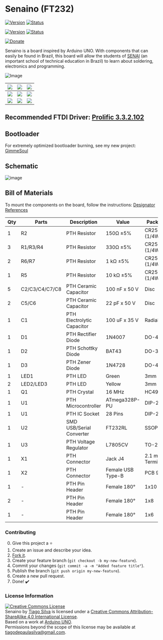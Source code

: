 # Senaino (FT232)
[![Version](https://img.shields.io/badge/Version-FT232-blue.svg)](https://github.com/import-tiago/Senaino) [![Status](https://img.shields.io/badge/Status-Finished-green.svg)](https://github.com/import-tiago/Senaino)

[![Version](https://img.shields.io/badge/Version-CH340-blue.svg)](https://github.com/import-tiago/Senaino/tree/CH340) [![Status](https://img.shields.io/badge/Status-Finished-green.svg)](https://github.com/import-tiago/Senaino/tree/CH340)

[![Donate](https://img.shields.io/badge/Donate-Buy%20Me%20a%20Coffee-yellow.svg)](https://www.buymeacoffee.com/TiagoPaulaSilva)


Senaino is a board inspired by Arduino UNO. With components that can easily be found in Brazil, this board will allow the students of [SENAI](https://www.sp.senai.br/) (an important school of technical education in Brazil) to learn about soldering, electronics and programming.

![Image](https://github.com/import-tiago/Senaino/blob/master/2.%20Mounting/Mounted%20Board%20Photo.jpeg)

| ![](https://github.com/import-tiago/Senaino/blob/master/3.%20Others/Images/IMG%20(1).jpg) | ![](https://github.com/import-tiago/Senaino/blob/master/3.%20Others/Images/IMG%20(4).jpg) | ![](https://github.com/import-tiago/Senaino/blob/master/3.%20Others/Images/IMG%20(3).jpg) |
|--|--|--|
| ![](https://github.com/import-tiago/Senaino/blob/master/3.%20Others/Images/IMG%20(2).jpg) | ![](https://github.com/import-tiago/Senaino/blob/master/3.%20Others/Images/IMG%20(6).jpg) | ![](https://github.com/import-tiago/Senaino/blob/master/3.%20Others/Images/IMG%20(5).jpg) |
| ![](https://github.com/import-tiago/Senaino/blob/master/3.%20Others/Images/IMG%20(7).jpg) | ![](https://github.com/import-tiago/Senaino/blob/master/3.%20Others/Images/IMG%20(8).jpg) | ![](https://github.com/import-tiago/Senaino/blob/master/3.%20Others/Images/IMG%20(9).jpg) |

## Recommended FTDI Driver: [Prolific 3.3.2.102](https://downgit.github.io/#/home?url=https://github.com/import-tiago/Senaino/blob/master/3.%20Others/Prolific%203.3.2.102.%20(x64).exe)

## Bootloader
For extremely optimized bootloader burning, see my new project: [GimmeSoul](https://github.com/import-tiago/GimmeSoul)

## Schematic
![image](https://github.com/import-tiago/Senaino/blob/master/2.%20Mounting/Schematic.png)

## Bill of Materials
To mount the components on the board, follow the instructions: [Designator References](https://github.com/import-tiago/Senaino/blob/master/2.%20Mounting/Components%20Silk%20Screen.png)


| Qty | Parts | Description | Value | Package |
|--|--|--|--|--|
1|R2|PTH Resistor|150Ω ±5%|CR25 (1/4W)
3|R1/R3/R4|PTH Resistor|330Ω ±5%|CR25 (1/4W)
2|R6/R7|PTH Resistor|1 kΩ ±5%|CR25 (1/4W)
1|R5|PTH Resistor|10 kΩ ±5%|CR25 (1/4W)
5|C2/C3/C4/C7/C8|PTH Ceramic Capacitor|100 nF x 50 V|Disc
2|C5/C6|PTH Ceramic Capacitor|22 pF x 50 V|Disc
1|C1|PTH Electrolytic Capacitor|100 uF x 35 V|Radial
1|D1|PTH Rectifier Diode|1N4007|DO-41
1|D2|PTH Schottky Diode|BAT43|DO-35
1|D3|PTH Zener Diode|1N4728|DO-41
1|LED1|PTH LED|Green|3mm
2|LED2/LED3|PTH LED|Yellow|3mm
1|Q1|PTH Crystal|16 MHz|HC49/S
1|U1|PTH Microcontroller|ATmega328P-PU|DIP-28N
1|U1|PTH IC Socket|28 Pins|DIP-28N
1|U2|SMD USB/Serial Converter|FT232RL|SSOP-28
1|U3|PTH Voltage Regulator|L7805CV|TO-220
1|X1|PTH Connector|Jack J4|2.1 mm (3 Terminals)
1|X2|PTH Connector|Female USB Type-B|PCB 90°
1|-|PTH Pin Header|Female 180°|1x10
2|-|PTH Pin Header|Female 180°|1x8
1|-|PTH Pin Header|Female 180°|1x6

### Contributing
0. Give this project a :star:
1. Create an issue and describe your idea.
2. [Fork it](https://github.com/import-tiago/Senaino/fork).
3. Create your feature branch (`git checkout -b my-new-feature`).
4. Commit your changes (`git commit -a -m "Added feature title"`).
5. Publish the branch (`git push origin my-new-feature`).
6. Create a new pull request.
7. Done! :heavy_check_mark:

### License Information
<a rel="license" href="http://creativecommons.org/licenses/by-sa/4.0/"><img alt="Creative Commons License" style="border-width:0" src="https://i.creativecommons.org/l/by-sa/4.0/88x31.png" /></a><br /><span xmlns:dct="http://purl.org/dc/terms/" property="dct:title">Senaino</span> by <a xmlns:cc="http://creativecommons.org/ns#" href="https://github.com/import-tiago" property="cc:attributionName" rel="cc:attributionURL">Tiago Silva</a> is licensed under a <a rel="license" href="http://creativecommons.org/licenses/by-sa/4.0/">Creative Commons Attribution-ShareAlike 4.0 International License</a>.<br />Based on a work at <a xmlns:dct="http://purl.org/dc/terms/" href="[Arduino UNO](https://store.arduino.cc/usa/arduino-uno-rev3)" rel="dct:source">[Arduino UNO](https://store.arduino.cc/usa/arduino-uno-rev3)</a>.<br />Permissions beyond the scope of this license may be available at <a xmlns:cc="http://creativecommons.org/ns#" href="https://twitter.com/import_tiago" rel="cc:morePermissions">tiagodepaulasilva@gmail.com</a>.
